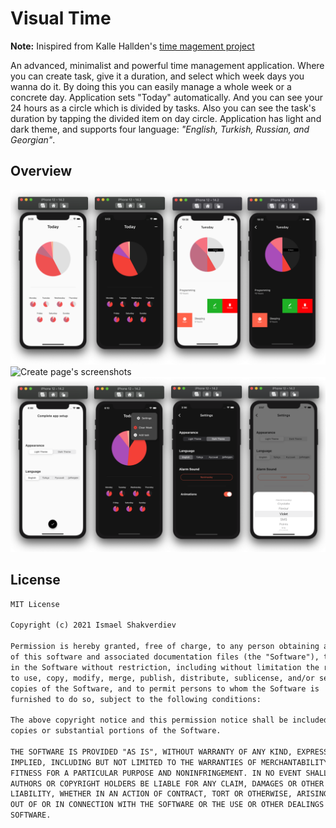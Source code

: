 # Visual Time 

**Note:** Inispired from Kalle Hallden's [time magement project](https://github.com/KalleHallden/Time-management-app) 

An advanced, minimalist and powerful time management application. Where you can create task, give it a duration, and select which week days you wanna do it.
By doing this you can easily manage a whole week or a concrete day. Application sets "Today" automatically. And you can see your 24 hours as a circle which is divided by tasks. Also you can see the task's duration by tapping the divided item on day circle. Application has light and dark theme, and supports four language: *"English, Turkish, Russian, and Georgian"*.

## Overview 
<img width="1000" src="https://github.com/theiskaa/VTime/blob/main/assets/screenshots/home.png" alt="Main page's screenshots">

<img width="1000" src="https://github.com/theiskaa/VTime/blob/main/assets/screenshots/create.png" alt="Create page's screenshots">

<img width="1000" src="https://github.com/theiskaa/VTime/blob/main/assets/screenshots/more.png" alt="Other pages' screenshots">

## License
```md
MIT License

Copyright (c) 2021 Ismael Shakverdiev

Permission is hereby granted, free of charge, to any person obtaining a copy
of this software and associated documentation files (the "Software"), to deal
in the Software without restriction, including without limitation the rights
to use, copy, modify, merge, publish, distribute, sublicense, and/or sell
copies of the Software, and to permit persons to whom the Software is
furnished to do so, subject to the following conditions:

The above copyright notice and this permission notice shall be included in all
copies or substantial portions of the Software.

THE SOFTWARE IS PROVIDED "AS IS", WITHOUT WARRANTY OF ANY KIND, EXPRESS OR
IMPLIED, INCLUDING BUT NOT LIMITED TO THE WARRANTIES OF MERCHANTABILITY,
FITNESS FOR A PARTICULAR PURPOSE AND NONINFRINGEMENT. IN NO EVENT SHALL THE
AUTHORS OR COPYRIGHT HOLDERS BE LIABLE FOR ANY CLAIM, DAMAGES OR OTHER
LIABILITY, WHETHER IN AN ACTION OF CONTRACT, TORT OR OTHERWISE, ARISING FROM,
OUT OF OR IN CONNECTION WITH THE SOFTWARE OR THE USE OR OTHER DEALINGS IN THE
SOFTWARE.
```
